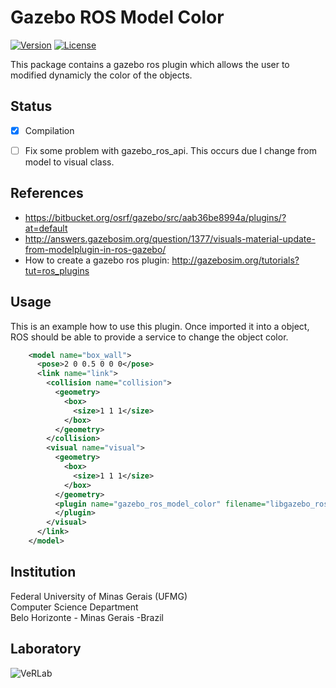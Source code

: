# Gazebo ROS Model Color
[![Version](https://img.shields.io/badge/version-1.0-brightgreen.svg)](https://www.verlab.dcc.ufmg.br/gazebo_ros_model_color)
[![License](https://img.shields.io/badge/license-GPL--3.0-blue.svg)](LICENSE)

This package contains a gazebo ros plugin which allows the user to modified dynamicly the color of the objects.

## Status 
- [x] Compilation
- [ ] Fix some problem with gazebo_ros_api. This occurs due I change from model to visual class.


## References
- https://bitbucket.org/osrf/gazebo/src/aab36be8994a/plugins/?at=default
- http://answers.gazebosim.org/question/1377/visuals-material-update-from-modelplugin-in-ros-gazebo/
- How to create a gazebo ros plugin: http://gazebosim.org/tutorials?tut=ros_plugins

## Usage ##
This is an example how to use this plugin. Once imported it into a object, ROS should be able to provide a service to change the object color.

```xml
    <model name="box_wall">
      <pose>2 0 0.5 0 0 0</pose>
      <link name="link">
        <collision name="collision">
          <geometry>
            <box>
              <size>1 1 1</size>
            </box>
          </geometry>
        </collision>
        <visual name="visual">
          <geometry>
            <box>
              <size>1 1 1</size>
            </box>
          </geometry>
          <plugin name="gazebo_ros_model_color" filename="libgazebo_ros_model_color.so">
          </plugin>
        </visual>
      </link>
    </model>
```

## Institution ##

Federal University of Minas Gerais (UFMG)  
Computer Science Department  
Belo Horizonte - Minas Gerais -Brazil 

## Laboratory ##

![VeRLab](https://www.dcc.ufmg.br/dcc/sites/default/files/public/verlab-logo.png)
